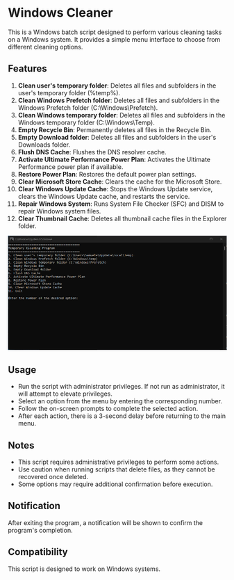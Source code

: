 # Windows Cleaner
This is a Windows batch script designed to perform various cleaning tasks on a Windows system. It provides a simple menu interface to choose from different cleaning options.

## Features

1. **Clean user's temporary folder**: Deletes all files and subfolders in the user's temporary folder (%temp%).
2. **Clean Windows Prefetch folder**: Deletes all files and subfolders in the Windows Prefetch folder (C:\Windows\Prefetch).
3. **Clean Windows temporary folder**: Deletes all files and subfolders in the Windows temporary folder (C:\Windows\Temp).
4. **Empty Recycle Bin**: Permanently deletes all files in the Recycle Bin.
5. **Empty Download folder**: Deletes all files and subfolders in the user's Downloads folder.
6. **Flush DNS Cache**: Flushes the DNS resolver cache.
7. **Activate Ultimate Performance Power Plan**: Activates the Ultimate Performance power plan if available.
8. **Restore Power Plan**: Restores the default power plan settings.
9. **Clear Microsoft Store Cache**: Clears the cache for the Microsoft Store.
10. **Clear Windows Update Cache**: Stops the Windows Update service, clears the Windows Update cache, and restarts the service.
11. **Repair Windows System**: Runs System File Checker (SFC) and DISM to repair Windows system files.
12. **Clear Thumbnail Cache**: Deletes all thumbnail cache files in the Explorer folder.

![Windows Cleaner](https://github.com/samueleruggeri/Windows-Cleaner/blob/main/windows_cleaner.png)

## Usage

- Run the script with administrator privileges. If not run as administrator, it will attempt to elevate privileges.
- Select an option from the menu by entering the corresponding number.
- Follow the on-screen prompts to complete the selected action.
- After each action, there is a 3-second delay before returning to the main menu.

## Notes

- This script requires administrative privileges to perform some actions.
- Use caution when running scripts that delete files, as they cannot be recovered once deleted.
- Some options may require additional confirmation before execution.

## Notification

After exiting the program, a notification will be shown to confirm the program's completion.

## Compatibility

This script is designed to work on Windows systems.

